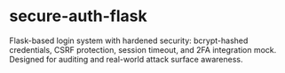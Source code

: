 # secure-auth-flask
Flask-based login system with hardened security: bcrypt-hashed credentials, CSRF protection, session timeout, and 2FA integration mock. Designed for auditing and real-world attack surface awareness.
